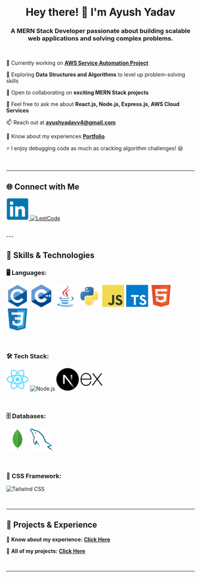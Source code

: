 <h1 align="center">Hey there! 👋 I'm Ayush Yadav</h1>
<h3 align="center">A MERN Stack Developer passionate about building scalable web applications and solving complex problems.</h3>

<br>

🔭 Currently working on **[AWS Service Automation Project](https://github.com/ayush-yadav-4/AWS-Cloud-automation-ai-agent)**  

🌱 Exploring **Data Structures and Algorithms** to level up problem-solving skills  

👯 Open to collaborating on **exciting MERN Stack projects**  

💬 Feel free to ask me about **React.js, Node.js, Express.js, AWS Cloud Services**  

📫 Reach out at **ayushyadavv4@gmail.com**  

📄 Know about my experiences  **[Portfolio](https://github.com/ayush-yadav-4)** 

⚡ I enjoy debugging code as much as cracking algorithm challenges! 😃  

<br>

---

## 🌐 Connect with Me

<p align="left">
  <a href="https://www.linkedin.com/in/ayush-yadav-766553283/" target="_blank">
    <img src="https://raw.githubusercontent.com/devicons/devicon/master/icons/linkedin/linkedin-original.svg" alt="LinkedIn" width="60" height="60"/>
  </a>

  <a href="https://leetcode.com/u/ayushyadav_4/" target="_blank">
    <img src="https://upload.wikimedia.org/wikipedia/commons/1/19/LeetCode_logo_black.png" alt="LeetCode" width="60" height="60"/>
  </a>
</p>
<br>
---

## 🚀 Skills & Technologies

### 🖥️ Languages:

<p align="left">
  <img src="https://raw.githubusercontent.com/devicons/devicon/master/icons/c/c-original.svg" alt="C" width="60" height="60"/>
  <img src="https://raw.githubusercontent.com/devicons/devicon/master/icons/cplusplus/cplusplus-original.svg" alt="C++" width="60" height="60"/>
  <img src="https://raw.githubusercontent.com/devicons/devicon/master/icons/java/java-original.svg" alt="Java" width="60" height="60"/>
  <img src="https://raw.githubusercontent.com/devicons/devicon/master/icons/python/python-original.svg" alt="Python" width="60" height="60"/>
  <img src="https://raw.githubusercontent.com/devicons/devicon/master/icons/javascript/javascript-original.svg" alt="JavaScript" width="60" height="60"/>
  <img src="https://raw.githubusercontent.com/devicons/devicon/master/icons/typescript/typescript-original.svg" alt="TypeScript" width="60" height="60"/>
  <img src="https://raw.githubusercontent.com/devicons/devicon/master/icons/html5/html5-original.svg" alt="HTML" width="60" height="60"/>
  <img src="https://raw.githubusercontent.com/devicons/devicon/master/icons/css3/css3-original.svg" alt="CSS" width="60" height="60"/>
</p>

<br>

### 🛠️ Tech Stack:

<p align="left">
  <img src="https://raw.githubusercontent.com/devicons/devicon/master/icons/react/react-original.svg" alt="React.js" width="60" height="60"/>
  <img src="https://upload.wikimedia.org/wikipedia/commons/d/d9/Node.js_logo.svg" alt="Node.js" width="80" height="60"/>
  <img src="https://raw.githubusercontent.com/devicons/devicon/master/icons/nextjs/nextjs-original.svg" alt="Next.js" width="60" height="60"/>
  <img src="https://raw.githubusercontent.com/devicons/devicon/master/icons/express/express-original.svg" alt="Express.js" width="60" height="60"/>
</p>

<br>

### 🗄️ Databases:

<p align="left">
  <img src="https://raw.githubusercontent.com/devicons/devicon/master/icons/mongodb/mongodb-original.svg" alt="MongoDB" width="60" height="60"/>
  <img src="https://raw.githubusercontent.com/devicons/devicon/master/icons/mysql/mysql-original.svg" alt="MySQL" width="60" height="60"/>
</p>

<br>

### 🎨 CSS Framework:

<p align="left">
  <img src="https://upload.wikimedia.org/wikipedia/commons/d/d5/Tailwind_CSS_Logo.svg" alt="Tailwind CSS" width="80" height="60"/>
</p>

<br>

---

## 📂 Projects & Experience

🔹 **Know about my experience:** **[Click Here](your-experience-link-here)**  

🔹 **All of my projects:** **[Click Here](your-projects-link-here)**  

<br>

---


